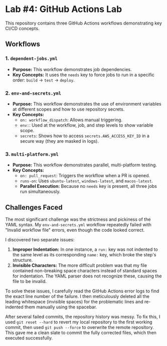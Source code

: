 # Lab #4: GitHub Actions Lab

This repository contains three GitHub Actions workflows demonstrating key CI/CD concepts.

## Workflows

### 1. `dependent-jobs.yml`
* **Purpose:** This workflow demonstrates job dependencies.
* **Key Concepts:** It uses the `needs` key to force jobs to run in a specific order: `build` -> `test` -> `deploy`.

### 2. `env-and-secrets.yml`
* **Purpose:** This workflow demonstrates the use of environment variables at different scopes and how to use repository secrets.
* **Key Concepts:**
    * `on: workflow_dispatch`: Allows manual triggering.
    * `env:`: Used at the workflow, job, and step levels to show variable scope.
    * `secrets`: Shows how to access `secrets.AWS_ACCESS_KEY_ID` in a secure way (they are masked in logs).

### 3. `multi-platform.yml`
* **Purpose:** This workflow demonstrates parallel, multi-platform testing.
* **Key Concepts:**
    * `on: pull_request`: Triggers the workflow when a PR is opened.
    * `runs-on`: Uses `ubuntu-latest`, `windows-latest`, and `macos-latest`.
    * **Parallel Execution:** Because no `needs` key is present, all three jobs run simultaneously.

## Challenges Faced

The most significant challenge was the strictness and pickiness of the YAML syntax. My `env-and-secrets.yml` workflow repeatedly failed with "Invalid workflow file" errors, even though the code looked correct.

I discovered two separate issues:

1.  **Improper Indentation:** In one instance, a `run:` key was not indented to the same level as its corresponding `name:` key, which broke the step's structure.
2.  **Invisible Characters:** The more difficult problem was that my file contained non-breaking space characters instead of standard spaces for indentation. The YAML parser does not recognize these, causing the file to be invalid.

To solve these issues, I carefully read the GitHub Actions error logs to find the exact line number of the failure. I then meticulously deleted all the leading whitespace (invisible spaces) for the problematic lines and re-indented them manually using the spacebar.

After several failed commits, the repository history was messy. To fix this, I used `git reset --hard` to revert my local repository to the first working commit, then used `git push --force` to overwrite the remote repository. This gave me a clean slate to commit the fully corrected files, which then executed successfully.